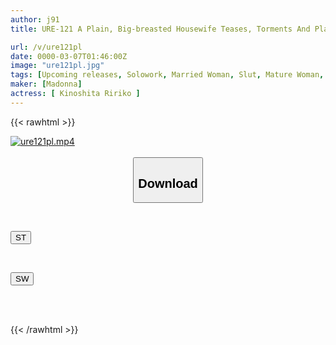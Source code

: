 ```yaml
---
author: j91
title: URE-121 A Plain, Big-breasted Housewife Teases, Torments And Plays With A Younger Man In Five Scenes Of Middle-aged Man Sex!!! Original Work, Fujisaki Chiro The Whole Story Of Me And The Office Lady Fujita Has Been Adapted Into Live-action Right Up To The Final Chapter!! A Massive Volume Of Over 200 Minutes!! Kinoshita Rinko

url: /v/ure121pl
date: 0000-03-07T01:46:00Z
image: "ure121pl.jpg"
tags: [Upcoming releases, Solowork, Married Woman, Slut, Mature Woman, Shotacon, Original Collaboration	]
maker: [Madonna]
actress: [ Kinoshita Ririko ]
---
```



{{< rawhtml >}}

<div class="video" data-videoid="pending_link.html">
    <a href="javascript:;">
        <img src="/v/ure121pl/ure121pl.jpg" width="WIDTH" height="HEIGHT" alt="ure121pl.mp4" loading="lazy">
    </a>
</div>

<script type="text/javascript" src="https://j91.asia/asset/on-demand-pend.js"></script>

<br>
  <link rel="stylesheet" href="https://j91.asia/asset/bs5.css">
  
  <center>
  <button class="btn btn-primary" type="button" data-bs-toggle="collapse" data-bs-target=".multi-collapse" aria-expanded="false" aria-controls="multiCollapseExample1 multiCollapseExample2"><h2>Download</h2></button></center>
</p>
<div class="row">
  <div class="col">
    <div class="collapse multi-collapse" id="multiCollapseExample1">
      <div class="card card-body">
	      	      <br>
<div class="buttons">  
<p><a href="https://j91.asia/pending_link.html" target="_blank"><button class="btn-hover color-3"><i class="fa fa-download"></i> ST</button></a></p></div>
    </div>
  </div>
</div>
  <div class="col">
    <div class="collapse multi-collapse" id="multiCollapseExample2">
      <div class="card card-body">
	      <br>
<div class="buttons">
<p><a href="https://j91.asia/pending_link.html" target="_blank"><button class="btn-hover color-2"><i class="fa fa-download"></i> SW</button></a></p></div>
<br><br>
      </div>
    </div>
  </div>
</div>

{{< /rawhtml >}}